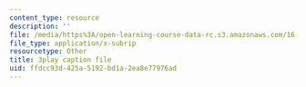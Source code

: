 ```yaml
---
content_type: resource
description: ''
file: /media/https%3A/open-learning-course-data-rc.s3.amazonaws.com/16-660j-introduction-to-lean-six-sigma-methods-january-iap-2012/ffdcc93d425a5192bd1a2ea8e77976ad_POBjtg7oDFg.vtt
file_type: application/x-subrip
resourcetype: Other
title: 3play caption file
uid: ffdcc93d-425a-5192-bd1a-2ea8e77976ad
---
```

